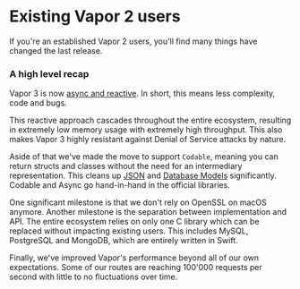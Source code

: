 # Existing Vapor 2 users

If you're an established Vapor 2 users, you'll find many things have changed the last release.

### A high level recap

Vapor 3 is now [async and reactive](../async/getting-started.md).
In short, this means less complexity, code and bugs.

This reactive approach cascades throughout the entire ecosystem, resulting in extremely low memory usage with extremely high throughput.
This also makes Vapor 3 highly resistant against Denial of Service attacks by nature.

Aside of that we've made the move to support `Codable`, meaning you can return structs and classes without the need for an intermediary representation.
This cleans up [JSON](../getting-started/content.md) and [Database Models](../fluent/models.md) significantly. Codable and Async go hand-in-hand in the official libraries.

One significant milestone is that we don't rely on OpenSSL on macOS anymore.
Another milestone is the separation between implementation and API.
The entire ecosystem relies on only one C library which can be replaced without impacting existing users.
This includes MySQL, PostgreSQL and MongoDB, which are entirely written in Swift.

Finally, we've improved Vapor's performance beyond all of our own expectations.
Some of our routes are reaching 100'000 requests per second with little to no fluctuations over time.
